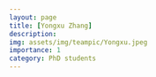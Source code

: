 ```yaml
---
layout: page
title: [Yongxu Zhang]
description: 
img: assets/img/teampic/Yongxu.jpeg
importance: 1
category: PhD students
---
```

